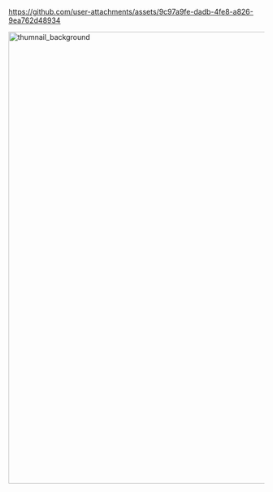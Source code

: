 

https://github.com/user-attachments/assets/9c97a9fe-dadb-4fe8-a826-9ea762d48934

<img width="889" height="889" alt="thumnail_background" src="https://github.com/user-attachments/assets/6b79793e-6d14-4f0a-aa09-bab453eb342d" />
